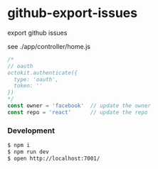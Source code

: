 # github-export-issues

export github issues

see ./app/controller/home.js

```javascript
/*
// oauth
octokit.authenticate({
  type: 'oauth',
  token: ''
})
*/
const owner = 'facebook'  // update the owner
const repo = 'react'      // update the repo
```

### Development

```bash
$ npm i
$ npm run dev
$ open http://localhost:7001/
```
